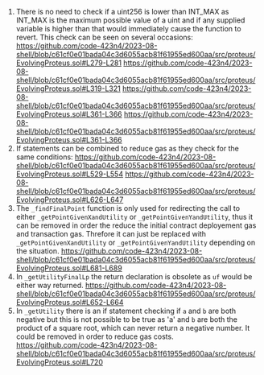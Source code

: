1. There is no need to check if a uint256 is lower than INT_MAX as INT_MAX is the maximum possible value of a uint and if any supplied variable is higher than that would immediately cause the function to revert. This check can be seen on several occasions:
https://github.com/code-423n4/2023-08-shell/blob/c61cf0e01bada04c3d6055acb81f61955ed600aa/src/proteus/EvolvingProteus.sol#L279-L281
https://github.com/code-423n4/2023-08-shell/blob/c61cf0e01bada04c3d6055acb81f61955ed600aa/src/proteus/EvolvingProteus.sol#L319-L321
https://github.com/code-423n4/2023-08-shell/blob/c61cf0e01bada04c3d6055acb81f61955ed600aa/src/proteus/EvolvingProteus.sol#L361-L366
https://github.com/code-423n4/2023-08-shell/blob/c61cf0e01bada04c3d6055acb81f61955ed600aa/src/proteus/EvolvingProteus.sol#L361-L366
2. If statements can be combined to reduce gas as they check for the same conditions:
https://github.com/code-423n4/2023-08-shell/blob/c61cf0e01bada04c3d6055acb81f61955ed600aa/src/proteus/EvolvingProteus.sol#L529-L554
https://github.com/code-423n4/2023-08-shell/blob/c61cf0e01bada04c3d6055acb81f61955ed600aa/src/proteus/EvolvingProteus.sol#L626-L647
3. The `_findFinalPoint` function is only used for redirecting the call to either `_getPointGivenXandUtility` or `_getPointGivenYandUtility`, thus it can be removed in order the reduce the initial contract deployement gas and transaction gas. Threfore it can just be replaced with `_getPointGivenXandUtility` or `_getPointGivenYandUtility` depending on the situation.
https://github.com/code-423n4/2023-08-shell/blob/c61cf0e01bada04c3d6055acb81f61955ed600aa/src/proteus/EvolvingProteus.sol#L681-L689
4. In `_getUtilityFinalLp` the return declaration is obsolete as `uf` would be either way returned.
https://github.com/code-423n4/2023-08-shell/blob/c61cf0e01bada04c3d6055acb81f61955ed600aa/src/proteus/EvolvingProteus.sol#L652-L664
5. In `_getUtility` there is an if statement checking if `a` and `b` are both negative but this is not possible to be true as 'a' and `b` are both the product of a square root, which can never return a negative number. It could be removed in order to reduce gas costs.
https://github.com/code-423n4/2023-08-shell/blob/c61cf0e01bada04c3d6055acb81f61955ed600aa/src/proteus/EvolvingProteus.sol#L720